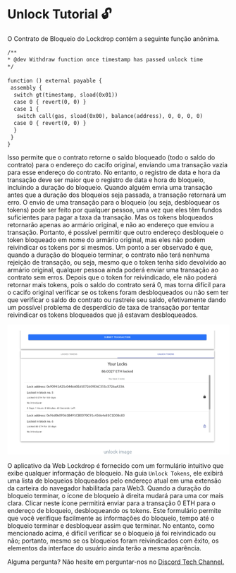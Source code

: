 # Unlock Tutorial 🔓

O Contrato de Bloqueio do Lockdrop contém a seguinte função anônima.  


```text
/**
* @dev Withdraw function once timestamp has passed unlock time
*/

function () external payable {
 assembly {
  switch gt(timestamp, sload(0x01))
  case 0 { revert(0, 0) }
  case 1 {
   switch call(gas, sload(0x00), balance(address), 0, 0, 0, 0)
  case 0 { revert(0, 0) }
  }
 }
}
```

Isso permite que o contrato retorne o saldo bloqueado \(todo o saldo do contrato\) para o endereço do cacifo original, enviando uma transação vazia para esse endereço do contrato. No entanto, o registro de data e hora da transação deve ser maior que o registro de data e hora do bloqueio, incluindo a duração do bloqueio. Quando alguém envia uma transação antes que a duração dos bloqueios seja passada, a transação retornará um erro. O envio de uma transação para o bloqueio \(ou seja, desbloquear os tokens\) pode ser feito por qualquer pessoa, uma vez que eles têm fundos suficientes para pagar a taxa da transação. Mas os tokens bloqueados retornarão apenas ao armário original, e não ao endereço que enviou a transação. Portanto, é possível permitir que outro endereço desbloqueie o token bloqueado em nome do armário original, mas eles não podem reivindicar os tokens por si mesmos. Um ponto a ser observado é que, quando a duração do bloqueio terminar, o contrato não terá nenhuma rejeição de transação, ou seja, mesmo que o token tenha sido devolvido ao armário original, qualquer pessoa ainda poderá enviar uma transação ao contrato sem erros. Depois que o token for reivindicado, ele não poderá retornar mais tokens, pois o saldo do contrato será 0, mas torna difícil para o cacifo original verificar se os tokens foram desbloqueados ou não sem ter que verificar o saldo do contrato ou rastreie seu saldo, efetivamente dando um possível problema de desperdício de taxa de transação por tentar reivindicar os tokens bloqueados que já estavam desbloqueados.

![](../.gitbook/assets/sukurnshotto-2020-05-31-191620png.png)

O aplicativo da Web Lockdrop é fornecido com um formulário intuitivo que exibe qualquer informação de bloqueio. Na guia `Unlock Tokens`, ele exibirá uma lista de bloqueios bloqueados pelo endereço atual em uma extensão da carteira do navegador habilitada para Web3. Quando a duração do bloqueio terminar, o ícone de bloqueio à direita mudará para uma cor mais clara. Clicar neste ícone permitirá enviar para a transação 0 ETH para o endereço de bloqueio, desbloqueando os tokens. Este formulário permite que você verifique facilmente as informações do bloqueio, tempo até o bloqueio terminar e desbloquear assim que terminar. No entanto, como mencionado acima, é difícil verificar se o bloqueio já foi reivindicado ou não; portanto, mesmo se os bloqueios foram reivindicados com êxito, os elementos da interface do usuário ainda terão a mesma aparência.

Alguma pergunta? Não hesite em perguntar-nos no [Discord Tech Channel.](https://discord.gg/Z3nC9U4)

